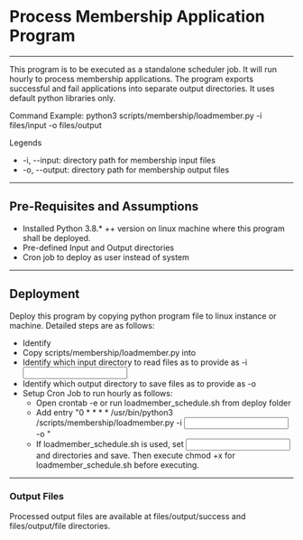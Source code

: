 # Process Membership Application Program
---
This program is to be executed as a standalone scheduler job. It will run hourly to process membership applications. The program exports successful and fail applications into separate output directories. It uses default python libraries only.

Command Example: python3 scripts/membership/loadmember.py -i files/input -o files/output

Legends
- -i, --input: directory path for membership input files
- -o, --output: directory path for membership output files
---
## Pre-Requisites and Assumptions
- Installed Python 3.8.* ++ version on linux machine where this program shall be deployed.
- Pre-defined Input and Output directories
- Cron job to deploy as user instead of system
---
## Deployment
Deploy this program by copying python program file to linux instance or machine. Detailed steps are as follows:
- Identify <deploy-path>
- Copy scripts/membership/loadmember.py into <deploy-path>
- Identify which input directory to read files as to provide as -i <input>
- Identify which output directory to save files as to provide as -o <output>
- Setup Cron Job to run hourly as follows: 
    - Open crontab -e or run loadmember_schedule.sh from deploy folder
    - Add entry "0 * * * * /usr/bin/python3 <deploy-path>/scripts/membership/loadmember.py -i <input> -o <output>"
    - If loadmember_schedule.sh is used, set <input> and <output> directories and save. Then execute chmod +x for loadmember_schedule.sh before executing.
    
---
### Output Files
Processed output files are available at files/output/success and files/output/file directories.
